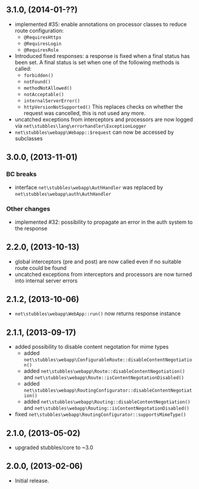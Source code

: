 3.1.0, (2014-01-??)
-------------------

   * implemented #35: enable annotations on processor classes to reduce route configuration:
      * `@RequiresHttps`
      * `@RequiresLogin`
      * `@RequiresRole`
   * Introduced fixed responses: a response is fixed when a final status has been set. A final status is set when one of the following methods is called:
      * `forbidden()`
      * `notFound()`
      * `methodNotAllowed()`
      * `notAcceptable()`
      * `internalServerError()`
      * `httpVersionNotSupported()`
     This replaces checks on whether the request was cancelled, this is not used any more.
   * uncatched exceptions from interceptors and processors are now logged via `net\stubbles\lang\errorhandler\ExceptionLogger`
   * `net\stubbles\webapp\Webapp::$request` can now be accessed by subclasses


3.0.0, (2013-11-01)
-------------------

### BC breaks

   * interface `net\stubbles\webapp\AuthHandler` was replaced by `net\stubbles\webapp\auth\AuthHandler`

### Other changes

   * implemented #32: possibility to propagate an error in the auth system to the response


2.2.0, (2013-10-13)
-------------------

   * global interceptors (pre and post) are now called even if no suitable route could be found
   * uncatched exceptions from interceptors and processors are now turned into internal server errors


2.1.2, (2013-10-06)
-------------------

   * `net\stubbles\webapp\WebApp::run()` now returns response instance


2.1.1, (2013-09-17)
-------------------

   * added possibility to disable content negotation for mime types
      * added `net\stubbles\webapp\ConfigurableRoute::disableContentNegotiation()`
      * added `net\stubbles\webapp\Route::disableContentNegotiation()` and `net\stubbles\webapp\Route::isContentNegotationDisabled()`
      * added `net\stubbles\webapp\RoutingConfigurator::disableContentNegotiation()`
      * added `net\stubbles\webapp\Routing::disableContentNegotiation()` and `net\stubbles\webapp\Routing::isContentNegotationDisabled()`
   * fixed `net\stubbles\webapp\RoutingConfigurator::supportsMimeType()`


2.1.0, (2013-05-02)
-------------------

   * upgraded stubbles/core to ~3.0


2.0.0, (2013-02-06)
-------------------

   * Initial release.
